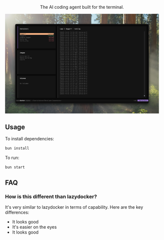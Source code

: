 <p align="center">The AI coding agent built for the terminal.</p>

![OpenDocker Terminal UI](src/assets/images/banner.jpg)

## Usage

To install dependencies:

```bash
bun install
```

To run:

```bash
bun start
```

## FAQ

### How is this different than lazydocker?

It's very similar to lazydocker in terms of capability. Here are the key differences:

- It looks good
- It's easier on the eyes
- It looks good
